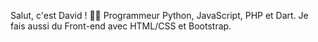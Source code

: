 Salut, c'est David ! 👋🏼
Programmeur Python, JavaScript, PHP et Dart.
Je fais aussi du Front-end avec HTML/CSS et Bootstrap.
